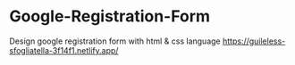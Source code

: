 # Google-Registration-Form
Design google registration form with html &amp; css language
https://guileless-sfogliatella-3f14f1.netlify.app/
